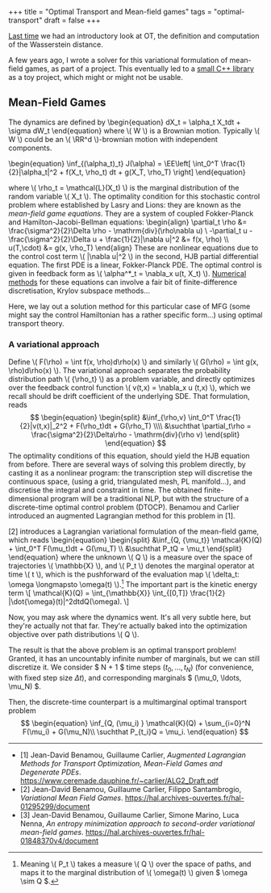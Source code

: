 +++
title = "Optimal Transport and Mean-field games"
tags = "optimal-transport"
draft = false
+++


[Last time](/posts/ot) we had an introductory look at OT, the definition and computation of the Wasserstein distance.

A few years ago, I wrote a solver for this variational formulation of mean-field games, as part of a project. This eventually led to a [small C++ library](https://github.com/ManifoldFR/entropic-mfg) as a toy project, which might or might not be usable.

<!-- more -->

## Mean-Field Games

The dynamics are defined by
\begin{equation}
    dX_t = \alpha_t X_tdt + \sigma dW_t
\end{equation}
where \\( W \\) is a Brownian motion. Typically \\(  W  \\) could be an \\(  \RR^d  \\)-brownian motion with independent components.

\begin{equation}
    \inf_{(\alpha_t)_t} J(\alpha) = \EE\left[ \int_0^T \frac{1}{2}\|\alpha_t\|^2 + f(X_t, \rho_t) dt + g(X_T, \rho_T) \right]
\end{equation}

where \\(  \rho_t = \mathcal{L}(X_t)  \\) is the marginal distribution of the random variable \\(  X_t  \\).
The optimality condition for this stochastic control problem where established by Lasry and Lions: they are known as the *mean-field game equations*. They are a system of coupled Fokker-Planck and Hamilton-Jacobi-Bellman equations:
\begin{align}
    \partial_t \rho &= \frac{\sigma^2}{2}\Delta \rho - \mathrm{div}(\rho\nabla u)  \\
    -\partial_t u - \frac{\sigma^2}{2}\Delta u + \frac{1}{2}|\nabla u|^2 &= f(x, \rho)  \\\\
    u(T,\cdot) &= g(x, \rho_T)
\end{align}
These are nonlinear equations due to the control cost term \\(  |\nabla u|^2  \\) in the second, HJB partial differential equation. The first PDE is a linear, Fokker-Planck PDE. The optimal control is given in feedback form as \\(  \alpha^*_t = \nabla_x u(t, X_t)  \\).
[Numerical methods](https://hal.archives-ouvertes.fr/hal-00392074/document) for these equations can involve a fair bit of finite-difference discretisation, Krylov subspace methods...

Here, we lay out a solution method for this particular case of MFG (some might say the control Hamiltonian has a rather specific form...) using optimal transport theory.

### A variational approach

Define \\(  F(\rho) = \int f(x, \rho)d\rho(x)  \\) and similarly \\(  G(\rho) = \int g(x, \rho)d\rho(x) \\).
The variational approach separates the probability distribution path \\(  \{\rho_t\}  \\) as a problem variable, and directly optimizes over the feedback control function \\(  v(t,x) = \nabla_x u (t,x)  \\), which we recall should be drift coefficient of the underlying SDE.
That formulation, reads
$$
\begin{equation}
\begin{split}
    &\inf_{\rho,v} \int_0^T \frac{1}{2}|v(t,x)|_2^2 + F(\rho_t)dt + G(\rho_T) \\\\
    &\suchthat \partial_t\rho = \frac{\sigma^2}{2}\Delta\rho - \mathrm{div}(\rho v)
\end{split}
\end{equation}
$$
The optimality conditions of this equation, should yield the HJB equation from before.
There are several ways of solving this problem directly, by casting it as a nonlinear program: the transcription step will discretise the continuous space, (using a grid, triangulated mesh, PL manifold...), and discretise the integral and constraint in time. The obtained finite-dimensional program will be a traditional NLP, but with the structure of a discrete-time optimal control problem (DTOCP). Benamou and Carlier introduced an augmented Lagrangian method for this problem in [1].

[2] introduces a Lagrangian variational formulation of the mean-field game, which reads
\begin{equation}
\begin{split}
    &\inf_{Q, \{\mu_t\}} \mathcal{K}(Q) + \int_0^T F(\mu_t)dt + G(\mu_T)   \\\\
    &\suchthat P_tQ = \mu_t
\end{split}
\end{equation}
where the unknown \\(  Q  \\) is a measure over the space of trajectories \\(  \mathbb{X}  \\), and \\(  P_t  \\) denotes the marginal operator at time \\(  t  \\), which is the pushforward of the evaluation map \\(  \delta_t: \omega \longmapsto \omega(t)  \\).[^fn1]
The important part is the kinetic energy term
\\[
    \mathcal{K}(Q) = \int_{\mathbb{X}} \int_{[0,T]} \frac{1}{2} |\dot{\omega}(t)|^2dtdQ(\omega).
\\]

Now, you may ask where the dynamics went. It's all very subtle here, but they're actually not that far. They're actually baked into the optimization objective over path distributions \\(  Q  \\).

The result is that the above problem is an optimal transport problem! Granted, it has an uncountably infinite number of marginals, but we can still discretize it. We consider $ N + 1 $ time steps $(t_0, \ldots, t_N)$ (for convenience, with fixed step size $\Delta t$), and corresponding marginals $ (\mu_0, \ldots, \mu_N) $.

Then, the discrete-time counterpart is a multimarginal optimal transport problem
$$
\begin{equation}
    \inf_{Q, (\mu_i) } \mathcal{K}(Q) + \sum_{i=0}^N F(\mu_i) + G(\mu_N)\\
    \suchthat
    P_{t_i}Q = \mu_i.
\end{equation}
$$

---

* [1] Jean-David Benamou, Guillaume Carlier, *Augmented Lagrangian Methods for Transport Optimization, Mean-Field Games and Degenerate PDEs*. <https://www.ceremade.dauphine.fr/~carlier/ALG2_Draft.pdf>
* [2] Jean-David Benamou, Guillaume Carlier, Filippo Santambrogio, *Variational Mean Field Games*. <https://hal.archives-ouvertes.fr/hal-01295299/document>
* [3] Jean-David Benamou, Guillaume Carlier, Simone Marino, Luca Nenna, *An entropy minimization approach to second-order variational mean-field games*. <https://hal.archives-ouvertes.fr/hal-01848370v4/document>

[^fn1]: Meaning \\(  P_t  \\) takes a measure \\(  Q  \\) over the space of paths, and maps it to the marginal distribution of \\(  \omega(t)  \\) given $ \omega \sim Q $.
